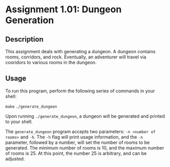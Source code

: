 # Assignment 1.01: Dungeon Generation

## Description

This assignment deals with generating a dungeon. A dungeon
contains rooms, corridors, and rock. Eventually, an adventurer will
travel via cooridors to various rooms in the dungeon.

## Usage

To run this program, perform the following series of commands in your shell:

`make`
`./generate_dungeon`

Upon running `./generate_dungeon`, a dungeon will be generated and printed
to your shell.

The `generate_dungeon` program accepts two parameters: `-n <number of rooms>` and
`-h`. The `-h` flag will print usage information, and the `-n` parameter, followed
by a number, will set the number of rooms to be generated. The minimum
number of rooms is 10, and the maximum number of rooms is 25. At this point,
the number 25 is arbitrary, and can be adjusted.
